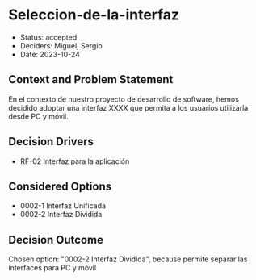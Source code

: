 # Seleccion-de-la-interfaz

* Status: accepted
* Deciders: Miguel, Sergio
* Date: 2023-10-24

## Context and Problem Statement

En el contexto de nuestro proyecto de desarrollo de software, hemos decidido adoptar una interfaz XXXX que permita a los usuarios utilizarla desde PC y móvil.

## Decision Drivers

* RF-02 Interfaz para la aplicación

## Considered Options

* 0002-1 Interfaz Unificada
* 0002-2 Interfaz Dividida

## Decision Outcome

Chosen option: "0002-2 Interfaz Dividida", because permite separar las interfaces para PC y móvil
